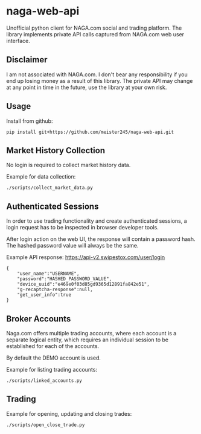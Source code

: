 # naga-web-api

Unofficial python client for NAGA.com social and trading platform.
The library implements private API calls captured from NAGA.com web user interface.

## Disclaimer

I am not associated with NAGA.com.
I don't bear any responsibility if you end up losing money as a result of this library.
The private API may change at any point in time in the future, use the library at your own risk.

## Usage

Install from github:

`pip install git+https://github.com/meister245/naga-web-api.git`

## Market History Collection

No login is required to collect market history data.

Example for data collection:

`./scripts/collect_market_data.py`

## Authenticated Sessions

In order to use trading functionality and create authenticated sessions,
a login request has to be inspected in browser developer tools.

After login action on the web UI, the response will contain a password hash.
The hashed password value will always be the same.

Example API response:
https://api-v2.swipestox.com/user/login

```
{
    "user_name":"USERNAME",
    "password":"HASHED_PASSWORD_VALUE",
    "device_uuid":"e469e0f03d85gd9365d12891fa842e51",
    "g-recaptcha-response":null,
    "get_user_info":true
}
```

## Broker Accounts

Naga.com offers multiple trading accounts, where each account is a separate logical entity,
which requires an individual session to be established for each of the accounts.

By default the DEMO account is used.

Example for listing trading accounts:

`./scripts/linked_accounts.py`

## Trading

Example for opening, updating and closing trades:

`./scripts/open_close_trade.py`
